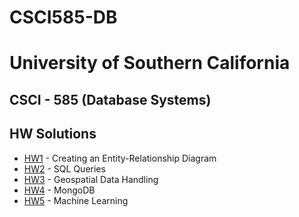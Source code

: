 # CSCI585-DB

# University of Southern California
## CSCI - 585 (Database Systems)
## HW Solutions

- [HW1](HW1/README1.md) - Creating an Entity-Relationship Diagram
- [HW2](HW2/README1.md) - SQL Queries
- [HW3](HW3/README1.md) - Geospatial Data Handling
- [HW4](HW4) - MongoDB
- [HW5](HW5) - Machine Learning
